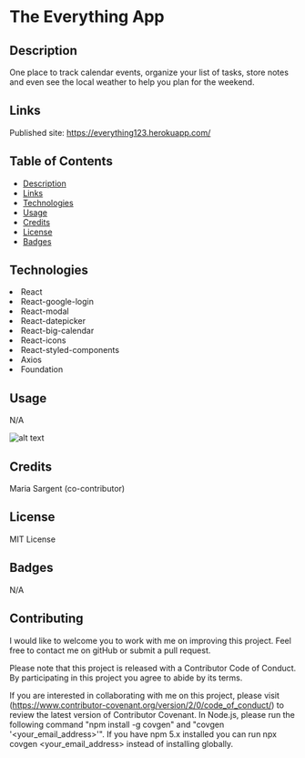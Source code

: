 # The Everything App

## Description 
One place to track calendar events, organize your list of tasks, store notes and even see the local weather to help you plan for the weekend.

## Links 
Published site: https://everything123.herokuapp.com/ 

## Table of Contents

* [Description](#Description) 
* [Links](#Links)
* [Technologies](#Technologies)
* [Usage](#Usage)
* [Credits](#Credits)
* [License](#License)
* [Badges](#Badges)


## Technologies
<li>React</li>
<li>React-google-login</li>
<li>React-modal</li>
<li>React-datepicker</li>
<li>React-big-calendar</li>
<li>React-icons</li>
<li>React-styled-components</li>
<li>Axios</li>
<li>Foundation</li>

## Usage
N/A

![alt text](assets/images/screenshot.png)

## Credits
Maria Sargent (co-contributor)


## License
MIT License

## Badges
N/A

## Contributing

I would like to welcome you to work with me on improving this project. Feel free to contact me on gitHub or submit a pull request.

Please note that this project is released with a Contributor Code of Conduct. 
By participating in this project you agree to abide by its terms. 

If you are interested in collaborating with me on this project, please visit (https://www.contributor-covenant.org/version/2/0/code_of_conduct/) to review the latest version of Contributor Covenant. In Node.js, please run the following command "npm install -g covgen" and "covgen '<your_email_address>'". If you have npm 5.x installed you can run npx covgen <your_email_address> instead of installing globally.





